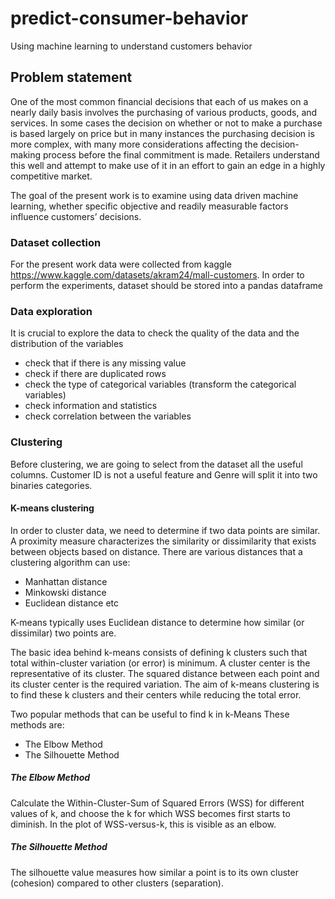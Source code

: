 # predict-consumer-behavior

Using machine learning to understand customers behavior

## Problem statement
One of the most common financial decisions that each of
us makes on a nearly daily basis involves the purchasing
of various products, goods, and services. In some cases the
decision on whether or not to make a purchase is based
largely on price but in many instances the purchasing decision is 
more complex, with many more considerations affecting the 
decision-making process before the final commitment is made. 
Retailers understand this well and attempt to make use of it in an 
effort to gain an edge in a highly competitive market. 


The goal of the present work is to examine using data driven
machine learning, whether specific objective and readily measurable factors 
influence customers’ decisions.


### Dataset collection
For the present work data were collected from kaggle
https://www.kaggle.com/datasets/akram24/mall-customers.
In order to perform the experiments, dataset should be stored into a pandas dataframe 

### Data exploration
It is crucial to explore the data to check the quality of the data and the distribution of the variables
* check that if there is any missing value
* check if there are duplicated rows
* check the type of categorical variables (transform the categorical variables)
* check information and statistics
* check correlation between the variables

### Clustering

Before clustering, we are going to select from the dataset all the useful columns. 
Customer ID is not a useful feature and Genre will split it into two binaries categories. 

#### K-means clustering

In order to cluster data, we need to determine if two data points are similar. 
A proximity measure characterizes the similarity or dissimilarity that exists between objects based on distance.
There are various distances that a clustering algorithm can use: 
* Manhattan distance
* Minkowski distance
* Euclidean distance etc

K-means typically uses Euclidean distance to determine how similar (or dissimilar) two points are.

The basic idea behind k-means consists of defining k clusters such that total within-cluster variation (or error) is minimum.
A cluster center is the representative of its cluster. The squared distance between each point and its cluster center is the 
required variation. The aim of k-means clustering is to find these k clusters and their centers while reducing the total error.

Two popular methods that can be useful to find k in k-Means
These methods are:
* The Elbow Method
* The Silhouette Method

##### The Elbow Method
Calculate the Within-Cluster-Sum of Squared Errors (WSS) for different values of k, and choose the k for which WSS 
becomes first starts to diminish. In the plot of WSS-versus-k, this is visible as an elbow.

##### The Silhouette Method
The silhouette value measures how similar a point is to its own cluster (cohesion) compared to other clusters 
(separation).
